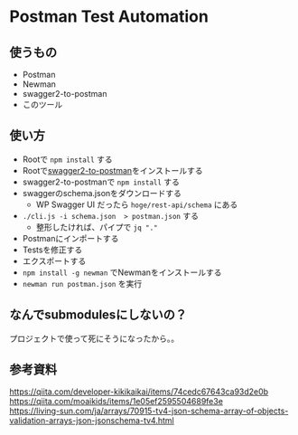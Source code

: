 # Postman Test Automation
## 使うもの
- Postman
- Newman
- swagger2-to-postman
- このツール

## 使い方
- Rootで `npm install` する
- Rootで[swagger2-to-postman](https://github.com/postmanlabs/swagger2-to-postman)をインストールする
- swagger2-to-postmanで `npm install` する
- swaggerのschema.jsonをダウンロードする
  - WP Swagger UI だったら `hoge/rest-api/schema` にある
- `./cli.js -i schema.json  > postman.json` する
  - 整形したければ、パイプで `jq "."`
- Postmanにインポートする
- Testsを修正する
- エクスポートする
- `npm install -g newman` でNewmanをインストールする
- `newman run postman.json` を実行

## なんでsubmodulesにしないの？
プロジェクトで使って死にそうになったから。。

## 参考資料
https://qiita.com/developer-kikikaikai/items/74cedc67643ca93d2e0b  
https://qiita.com/moaikids/items/1e05ef2595504689fe3e  
https://living-sun.com/ja/arrays/70915-tv4-json-schema-array-of-objects-validation-arrays-json-jsonschema-tv4.html

